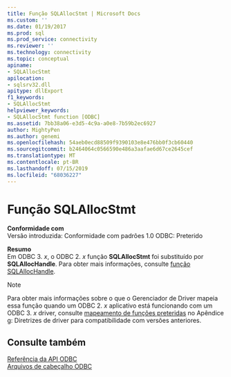 ```yaml
---
title: Função SQLAllocStmt | Microsoft Docs
ms.custom: ''
ms.date: 01/19/2017
ms.prod: sql
ms.prod_service: connectivity
ms.reviewer: ''
ms.technology: connectivity
ms.topic: conceptual
apiname:
- SQLAllocStmt
apilocation:
- sqlsrv32.dll
apitype: dllExport
f1_keywords:
- SQLAllocStmt
helpviewer_keywords:
- SQLAllocStmt function [ODBC]
ms.assetid: 7bb38a06-e3d5-4c9a-a0e8-7b59b2ec6927
author: MightyPen
ms.author: genemi
ms.openlocfilehash: 54aeb0ecd88509f9390103e8e476bb0f3cb60440
ms.sourcegitcommit: b2464064c0566590e486a3aafae6d67ce2645cef
ms.translationtype: MT
ms.contentlocale: pt-BR
ms.lasthandoff: 07/15/2019
ms.locfileid: "68036227"
---
```

# <a name="sqlallocstmt-function"></a>Função SQLAllocStmt
**Conformidade com**  
 Versão introduzida: Conformidade com padrões 1.0 ODBC: Preterido  
  
 **Resumo**  
 Em ODBC 3. *x*, o ODBC 2. *x* função **SQLAllocStmt** foi substituído por **SQLAllocHandle**. Para obter mais informações, consulte [função SQLAllocHandle](../../../odbc/reference/syntax/sqlallochandle-function.md).  
  
> [!NOTE]  
>  Para obter mais informações sobre o que o Gerenciador de Driver mapeia essa função quando um ODBC 2. *x* aplicativo está funcionando com um ODBC 3. *x* driver, consulte [mapeamento de funções preteridas](../../../odbc/reference/appendixes/mapping-deprecated-functions.md) no Apêndice g: Diretrizes de driver para compatibilidade com versões anteriores.  
  
## <a name="see-also"></a>Consulte também  
 [Referência da API ODBC](../../../odbc/reference/syntax/odbc-api-reference.md)   
 [Arquivos de cabeçalho ODBC](../../../odbc/reference/install/odbc-header-files.md)
